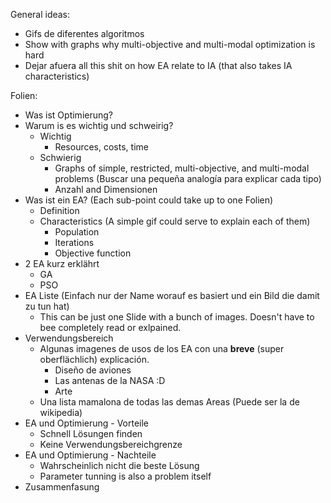 General ideas:
- Gifs de diferentes algoritmos
- Show with graphs why multi-objective and multi-modal optimization is hard
- Dejar afuera all this shit on how EA relate to IA (that also takes IA characteristics)

Folien:
- Was ist Optimierung?
- Warum is es wichtig und schweirig?
    + Wichtig
        * Resources, costs, time
    + Schwierig
        * Graphs of simple, restricted, multi-objective, and multi-modal problems (Buscar una pequeña analogía para explicar cada tipo)
        * Anzahl and Dimensionen
- Was ist ein EA? (Each sub-point could take up to one Folien)
    + Definition
    + Characteristics (A simple gif could serve to explain each of them)
        * Population
        * Iterations
        * Objective function
- 2 EA kurz erklährt
    + GA
    + PSO
- EA Liste (Einfach nur der Name worauf es basiert und ein Bild die damit zu tun hat)
    + This can be just one Slide with a bunch of images. Doesn't have to bee completely read or exlpained.
- Verwendungsbereich
    + Algunas imagenes de usos de los EA con una **breve** (super oberflächlich) explicación.
        * Diseño de aviones
        * Las antenas de la NASA :D
        * Arte
    + Una lista mamalona de todas las demas Areas (Puede ser la de wikipedia)
- EA und Optimierung - Vorteile
    + Schnell Lösungen finden
    + Keine Verwendungsbereichgrenze
- EA und Optimierung - Nachteile
    + Wahrscheinlich nicht die beste Lösung
    + Parameter tunning is also a problem itself
- Zusammenfasung
